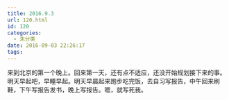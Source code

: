 ```yaml
---
title: 2016.9.3
url: 120.html
id: 120
categories:
  - 未分类
date: 2016-09-03 22:26:17
tags:
---
```


来到北京的第一个晚上。回来第一天，还有点不适应，还没开始规划接下来的事。明天早起吧，早睡早起。明天早晨起来跑步吃完饭，去自习写报告，中午回来刷鞋，下午写报告发书，晚上写报告。嗯，就写死我。